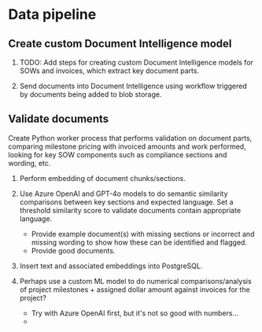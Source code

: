 # Data pipeline

## Create custom Document Intelligence model

1. TODO: Add steps for creating custom Document Intelligence models for SOWs and invoices, which extract key document parts.

2. Send documents into Document Intelligence using workflow triggered by documents being added to blob storage.

## Validate documents

Create Python worker process that performs validation on document parts, comparing milestone pricing with invoiced amounts and work performed, looking for key SOW components such as compliance sections and wording, etc.

1. Perform embedding of document chunks/sections.

2. Use Azure OpenAI and GPT-4o models to do semantic similarity comparisons between key sections and expected language. Set a threshold similarity score to validate documents contain appropriate language.

    - Provide example document(s) with missing sections or incorrect and missing wording to show how these can be identified and flagged.
    - Provide good documents.

3. Insert text and associated embeddings into PostgreSQL.

4. Perhaps use a custom ML model to do numerical comparisons/analysis of project milestones + assigned dollar amount against invoices for the project?

    - Try with Azure OpenAI first, but it's not so good with numbers...
    - 
